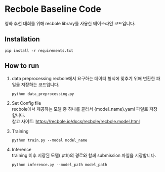 # Recbole Baseline Code

영화 추천 대회를 위해 recbole library를 사용한 베이스라인 코드입니다.

## Installation

```
pip install -r requirements.txt
```

## How to run

1. data preprocessing
   recbole에서 요구하는 데이터 형식에 맞추기 위해 변환한 파일을 저장하는 코드입니다.
   ```
   python data_preprocessing.py
   ```
2. Set Config file  
   recbole에서 제공하는 모델 중 하나를 골라서 {model_name}.yaml 파일로 저장합니다.  
   참고 사이트: https://recbole.io/docs/recbole/recbole.model.html
    
3. Training
    ```
    python train.py --model model_name
    ```
4. Inference  
   training 이후 저장된 모델(.pth)의 경로와 함께 submission 파일을 저장합니다.
     
   ```
   python inference.py --model_path model_path
   ```
